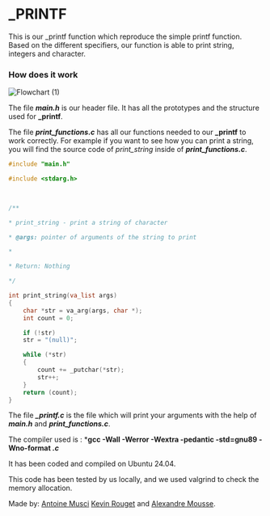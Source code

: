 
# **\_PRINTF**


This is our \_printf function which reproduce the simple printf function.
Based on the different specifiers, our function is able to print string, integers and character.

### **How does it work**


![Flowchart (1)](https://github.com/user-attachments/assets/dfa69d18-36b4-4581-a74e-2e98870582b0)



The file ***main.h*** is our header file. It has all the prototypes and the structure used for **\_printf**.

The file ***print_functions.c*** has all our functions needed to our **\_printf** to work correctly. For example if you want to see how you can print a string, you will find the source code of *print_string* inside of ***print_functions.c***.
```c
#include "main.h"

#include <stdarg.h>

  

/**

* print_string - print a string of character

* @args: pointer of arguments of the string to print

*

* Return: Nothing

*/

int print_string(va_list args)
{
	char *str = va_arg(args, char *);
	int count = 0;

	if (!str)
	str = "(null)";

	while (*str)
	{
		count += _putchar(*str);
		str++;
	}
	return (count);
}

```

The file ***\_printf.c***  is the file which will print your arguments with the help of ***main.h*** and ***print_functions.c***.


The compiler used is : ***gcc -Wall -Werror -Wextra -pedantic -std=gnu89 -Wno-format *.c***

It has been coded and compiled on Ubuntu 24.04.

This code has been tested by us locally, and we used valgrind to check the memory allocation.

Made by: [Antoine Musci](https://github.com/Entwoane) [Kevin Rouget](https://github.com/koryos77) and [Alexandre Mousse](https://github.com/Alex-git-pro).

